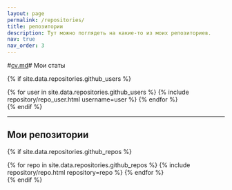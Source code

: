 ```yaml
---
layout: page
permalink: /repositories/
title: репозитории
description: Тут можно поглядеть на какие-то из моих репозиториев.
nav: true
nav_order: 3
---
```


#[cv.md](cv.md)# Мои статы

{% if site.data.repositories.github_users %}
<div class="repositories d-flex flex-wrap flex-md-row flex-column justify-content-between align-items-center">
  {% for user in site.data.repositories.github_users %}
    {% include repository/repo_user.html username=user %}
  {% endfor %}
</div>
{% endif %}

---

## Мои репозитории

{% if site.data.repositories.github_repos %}
<div class="repositories d-flex flex-wrap flex-md-row flex-column justify-content-between align-items-center">
  {% for repo in site.data.repositories.github_repos %}
    {% include repository/repo.html repository=repo %}
  {% endfor %}
</div>
{% endif %}
